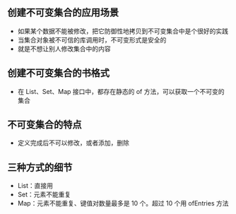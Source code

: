 ## 创建不可变集合的应用场景
* 如果某个数据不能被修改，把它防御性地拷贝到不可变集合中是个很好的实践
* 当集合对象被不可信的库调用时，不可变形式是安全的
* 就是不想让别人修改集合中的内容

## 创建不可变集合的书格式
* 在 List、Set、Map 接口中，都存在静态的 of 方法，可以获取一个不可变的集合

## 不可变集合的特点
* 定义完成后不可以修改，或者添加，删除

## 三种方式的细节
* List：直接用
* Set：元素不能重复
* Map：元素不能重复、键值对数量最多是 10 个。超过 10 个用 ofEntries 方法
